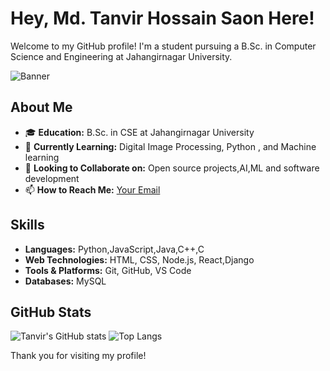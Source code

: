 # Hey, Md. Tanvir Hossain Saon Here!

Welcome to my GitHub profile! I'm a student pursuing a B.Sc. in Computer Science and Engineering at Jahangirnagar University.

![Banner](URL-to-your-banner-image)

## About Me

- 🎓 **Education:** B.Sc. in CSE at Jahangirnagar University
- 🌱 **Currently Learning:** Digital Image Processing, Python , and Machine learning
- 👯 **Looking to Collaborate on:** Open source projects,AI,ML and software development
- 📫 **How to Reach Me:** [Your Email](tanvirhossainsaon176@gmail.com)

## Skills

- **Languages:** Python,JavaScript,Java,C++,C
- **Web Technologies:** HTML, CSS, Node.js, React,Django
- **Tools & Platforms:** Git, GitHub, VS Code
- **Databases:** MySQL

## GitHub Stats

![Tanvir's GitHub stats](https://github-readme-stats.vercel.app/api?username=Tanvir-831&show_icons=true&theme=radical)
![Top Langs](https://github-readme-stats.vercel.app/api/top-langs/?username=Tanvir-831&layout=compact&theme=radical)

Thank you for visiting my profile!

